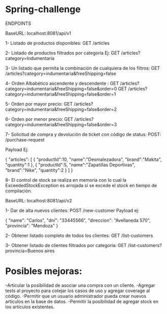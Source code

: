# Spring-challenge

ENDPOINTS

BaseURL: localhost:8081/api/v1

1- Listado de productos disponibles: GET  /articles

2- Listado de productos filtrados por categoría Ej: GET /articles?category=Indumentaria

3- Un listado que permita la combinación de cualquiera de los filtros: 
GET /articles?category=indumentaria&freeShipping=false

4- Orden Albabético ascendente y descendente : 
GET /articles?category=indumentaria&freeShipping=false&order=0
GET /articles?category=indumentaria&freeShipping=false&order=1

5- Orden por mayor precio: GET /articles?category=indumentaria&freeShipping=false&order=2

6- Orden por menor precio: GET /articles?category=indumentaria&freeShipping=false&order=3

7- Solicitud de compra y devolución de ticket con código de status:
POST: /purchase-request

Payload Ej:

{
    "articles":
    [
        {
            "productId":10,
            "name":"Desmalezadora",
            "brand":"Makita",
            "quantity":1
        },
        {
            "productId":5,
            "name":"Zapatillas Deportivas",
            "brand":"Nike",
            "quantity":2
        }
    ]
}

8- El control de stock se realiza en memoria con lo cual la ExceededStockException
es arrojada si se excede el stock en tiempo de compilación.


BaseURL: localhost:8081/api/v2

1- Dar de alta nuevos clientes: POST /new-customer
Payload ej: 

{
"name": "Carlos",
"dni": "33445566",
"direccion": "Avellaneda 570",
"provincia": "Mendoza"
}

2- Obtener listado completo de todos los clientes: 
GET /list-customers 

3- Obtener listado de clientes filtrados por categoría:
GET /list-customers?provincia=Buenos aires

# Posibles mejoras:

-Articular la posibilidad de asociar una compra con un cliente.
-Agregar tests al proyecto para cotejar los casos de uso y agregar coverage al código.
-Permitir que un usuario administrador pueda crear nuevos artículos en la base de datos.
-Permitir la posibilidad de agregar stock en los artículos existentes.

